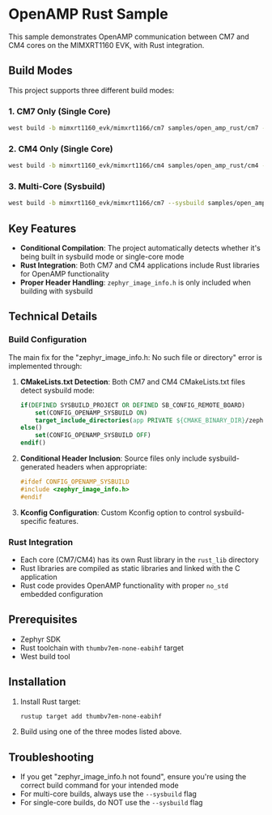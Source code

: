 
# OpenAMP Rust Sample

This sample demonstrates OpenAMP communication between CM7 and CM4 cores on the MIMXRT1160 EVK, with Rust integration.

## Build Modes

This project supports three different build modes:

### 1. CM7 Only (Single Core)
```bash
west build -b mimxrt1160_evk/mimxrt1166/cm7 samples/open_amp_rust/cm7 -p always
```

### 2. CM4 Only (Single Core)
```bash
west build -b mimxrt1160_evk/mimxrt1166/cm4 samples/open_amp_rust/cm4 -p always
```

### 3. Multi-Core (Sysbuild)
```bash
west build -b mimxrt1160_evk/mimxrt1166/cm7 --sysbuild samples/open_amp_rust/cm7 -p always
```

## Key Features

- **Conditional Compilation**: The project automatically detects whether it's being built in sysbuild mode or single-core mode
- **Rust Integration**: Both CM7 and CM4 applications include Rust libraries for OpenAMP functionality
- **Proper Header Handling**: `zephyr_image_info.h` is only included when building with sysbuild

## Technical Details

### Build Configuration

The main fix for the "zephyr_image_info.h: No such file or directory" error is implemented through:

1. **CMakeLists.txt Detection**: Both CM7 and CM4 CMakeLists.txt files detect sysbuild mode:
   ```cmake
   if(DEFINED SYSBUILD_PROJECT OR DEFINED SB_CONFIG_REMOTE_BOARD)
       set(CONFIG_OPENAMP_SYSBUILD ON)
       target_include_directories(app PRIVATE ${CMAKE_BINARY_DIR}/zephyr/include/generated)
   else()
       set(CONFIG_OPENAMP_SYSBUILD OFF)
   endif()
   ```

2. **Conditional Header Inclusion**: Source files only include sysbuild-generated headers when appropriate:
   ```c
   #ifdef CONFIG_OPENAMP_SYSBUILD
   #include <zephyr_image_info.h>
   #endif
   ```

3. **Kconfig Configuration**: Custom Kconfig option to control sysbuild-specific features.

### Rust Integration

- Each core (CM7/CM4) has its own Rust library in the `rust_lib` directory
- Rust libraries are compiled as static libraries and linked with the C application
- Rust code provides OpenAMP functionality with proper `no_std` embedded configuration

## Prerequisites

- Zephyr SDK
- Rust toolchain with `thumbv7em-none-eabihf` target
- West build tool

## Installation

1. Install Rust target:
   ```bash
   rustup target add thumbv7em-none-eabihf
   ```

2. Build using one of the three modes listed above.

## Troubleshooting

- If you get "zephyr_image_info.h not found", ensure you're using the correct build command for your intended mode
- For multi-core builds, always use the `--sysbuild` flag
- For single-core builds, do NOT use the `--sysbuild` flag

